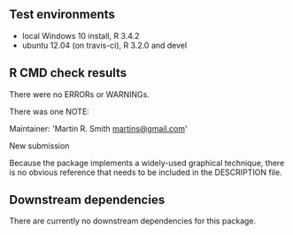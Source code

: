 ## Test environments
* local Windows 10 install, R 3.4.2
* ubuntu 12.04 (on travis-ci), R 3.2.0 and devel

## R CMD check results
There were no ERRORs or WARNINGs.

There was one NOTE:

Maintainer: 'Martin R. Smith <martins@gmail.com>'

New submission



Because the package implements a widely-used graphical technique, there is 
no obvious reference that needs to be included in the DESCRIPTION file.

## Downstream dependencies
There are currently no downstream dependencies for this package.
